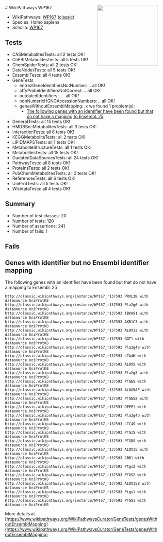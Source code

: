 <img style="float: right; width: 200px" src="https://upload.wikimedia.org/wikipedia/commons/thumb/8/83/Wplogo_with_text_500.png/640px-Wplogo_with_text_500.png" />
# WikiPathways WP167

* WikiPathways: [WP167](https://wikipathways.org/pathways/WP167) ([classic](https://classic.wikipathways.org/instance/WP167))
* Species: Homo sapiens
* Scholia: [WP167](https://scholia.toolforge.org/wikipathways/WP167)
## Tests
* CASMetabolitesTests: all 2 tests OK!
* ChEBIMetabolitesTests: all 5 tests OK!
* ChemSpiderTests: all 2 tests OK!
* DataNodesTests: all 5 tests OK!
* EnsemblTests: all 4 tests OK!
* GeneTests
    * entrezGeneIdentifiersNotNumber: .. all OK!
    * affyProbeIdentifiersNotCorrect: .. all OK!
    * outdatedIdentifiers: .... all OK!
    * nonNumericHGNCAccessionNumbers: .. all OK!
    * genesWithoutEnsemblMapping: .x we found 1 problem(s):
        * [The following genes with an identifier have been found but that do not have a mapping to Ensembl: 25](#c4e54331)
* GeneralTests: all 15 tests OK!
* HMDBSecMetabolitesTests: all 3 tests OK!
* InteractionTests: all 8 tests OK!
* KEGGMetaboliteTests: all 2 tests OK!
* LIPIDMAPSTests: all 1 tests OK!
* MetaboliteStructureTests: all 1 tests OK!
* MetabolitesTests: all 15 tests OK!
* OudatedDataSourcesTests: all 24 tests OK!
* PathwayTests: all 8 tests OK!
* ProteinsTests: all 2 tests OK!
* PubChemMetabolitesTests: all 3 tests OK!
* ReferencesTests: all 6 tests OK!
* UniProtTests: all 5 tests OK!
* WikidataTests: all 4 tests OK!


## Summary

* Number of test classes: 20
* Number of tests: 120
* Number of assertions: 241
* Number of fails: 1

## Fails

<a name="c4e54331" />

## Genes with identifier but no Ensembl identifier mapping

The following genes with an identifier have been found but that do not have a mapping to Ensembl: 25
```
http://classic.wikipathways.org/instance/WP167_r137593 PRXL2B with datasource UniProtKB
http://classic.wikipathways.org/instance/WP167_r137593 Pla2g6 with datasource UniProtKB
http://classic.wikipathways.org/instance/WP167_r137593 TBXAS1 with datasource UniProtKB
http://classic.wikipathways.org/instance/WP167_r137593 AKR1C3 with datasource UniProtKB
http://classic.wikipathways.org/instance/WP167_r137593 ALOX12 with datasource UniProtKB
http://classic.wikipathways.org/instance/WP167_r137593 GGT1 with datasource UniProtKB
http://classic.wikipathways.org/instance/WP167_r137593 Pla2g4a with datasource UniProtKB
http://classic.wikipathways.org/instance/WP167_r137593 LTA4H with datasource UniProtKB
http://classic.wikipathways.org/instance/WP167_r137593 ALOX5 with datasource UniProtKB
http://classic.wikipathways.org/instance/WP167_r137593 Pla2g5 with datasource UniProtKB
http://classic.wikipathways.org/instance/WP167_r137593 PTGES with datasource UniProtKB
http://classic.wikipathways.org/instance/WP167_r137593 ALOX5AP with datasource UniProtKB
http://classic.wikipathways.org/instance/WP167_r137593 PTGES2 with datasource UniProtKB
http://classic.wikipathways.org/instance/WP167_r137593 DPEP1 with datasource UniProtKB
http://classic.wikipathways.org/instance/WP167_r137593 Pla2g4b with datasource UniProtKB
http://classic.wikipathways.org/instance/WP167_r137593 LTC4S with datasource UniProtKB
http://classic.wikipathways.org/instance/WP167_r137593 PTGIS with datasource UniProtKB
http://classic.wikipathways.org/instance/WP167_r137593 PTGDS with datasource UniProtKB
http://classic.wikipathways.org/instance/WP167_r137593 ALOX15 with datasource UniProtKB
http://classic.wikipathways.org/instance/WP167_r137593 CBR1 with datasource UniProtKB
http://classic.wikipathways.org/instance/WP167_r137593 Ptgs2 with datasource UniProtKB
http://classic.wikipathways.org/instance/WP167_r137593 PTGS2 with datasource UniProtKB
http://classic.wikipathways.org/instance/WP167_r137593 ALOX15B with datasource UniProtKB
http://classic.wikipathways.org/instance/WP167_r137593 Ptgs1 with datasource UniProtKB
http://classic.wikipathways.org/instance/WP167_r137593 PTGS1 with datasource UniProtKB
```

More details at [https://www.wikipathways.org/WikiPathwaysCurator/GeneTests/genesWithoutEnsemblMapping](https://www.wikipathways.org/WikiPathwaysCurator/GeneTests/genesWithoutEnsemblMapping)

